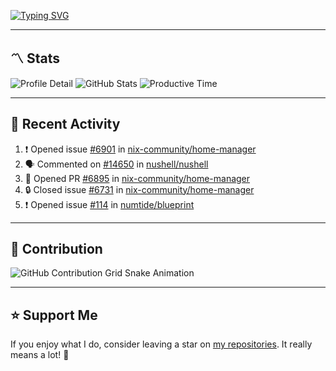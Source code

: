 [![Typing SVG](https://readme-typing-svg.demolab.com?font=&duration=2500&pause=100&center=true&vCenter=true&multiline=true&width=1000&height=60&lines=Hi+There!;Welcome+to+my+Github+profile+%F0%9F%91%8B)](https://git.io/typing-svg)

---

## 〽️ Stats

![Profile Detail](http://github-profile-summary-cards.vercel.app/api/cards/profile-details?username=phucleeuwu&theme=transparent)
![GitHub Stats](http://github-profile-summary-cards.vercel.app/api/cards/stats?username=phucleeuwu&theme=transparent)
![Productive Time](http://github-profile-summary-cards.vercel.app/api/cards/productive-time?username=phucleeuwu&theme=transparent&utcOffset=8)

---

## 📝 Recent Activity

<!--START_SECTION:activity-->
1. ❗ Opened issue [#6901](https://github.com/nix-community/home-manager/issues/6901) in [nix-community/home-manager](https://github.com/nix-community/home-manager)
2. 🗣 Commented on [#14650](https://github.com/nushell/nushell/issues/14650#issuecomment-2824130281) in [nushell/nushell](https://github.com/nushell/nushell)
3. 💪 Opened PR [#6895](https://github.com/nix-community/home-manager/pull/6895) in [nix-community/home-manager](https://github.com/nix-community/home-manager)
4. 🔒 Closed issue [#6731](https://github.com/nix-community/home-manager/issues/6731) in [nix-community/home-manager](https://github.com/nix-community/home-manager)
5. ❗ Opened issue [#114](https://github.com/numtide/blueprint/issues/114) in [numtide/blueprint](https://github.com/numtide/blueprint)
<!--END_SECTION:activity-->

<!--START_SECTION:waka-->
<!--END_SECTION:waka-->

---

## 🐍 Contribution

<picture>
  <source media="(prefers-color-scheme: dark)" srcset="https://raw.githubusercontent.com/phucleeuwu/phucleeuwu/output/github-contribution-grid-snake-dark.svg">
  <source media="(prefers-color-scheme: light)" srcset="https://raw.githubusercontent.com/phucleeuwu/phucleeuwu/output/github-contribution-grid-snake.svg">
  <img alt="GitHub Contribution Grid Snake Animation" src="https://raw.githubusercontent.com/phucleeuwu/phucleeuwu/output/github-contribution-grid-snake.svg">
</picture>

---

## ⭐ Support Me

If you enjoy what I do, consider leaving a star on [my repositories](https://github.com/phucleeuwu?tab=repositories&type=source). It really means a lot! 💙
